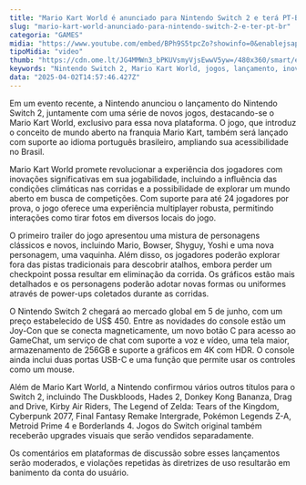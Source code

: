 ```yaml
---
title: "Mario Kart World é anunciado para Nintendo Switch 2 e terá PT-BR"
slug: "mario-kart-world-anunciado-para-nintendo-switch-2-e-ter-pt-br"
categoria: "GAMES"
midia: "https://www.youtube.com/embed/BPh9S5tpcZo?showinfo=0&enablejsapi=1"
tipoMidia: "video"
thumb: "https://cdn.ome.lt/JG4MMWn3_bPKUVsmyVjsEwwV5yw=/480x360/smart/extras/conteudos/01_OmjKVzG.jpg"
keywords: "Nintendo Switch 2, Mario Kart World, jogos, lançamento, inovações"
data: "2025-04-02T14:57:46.427Z"
---
```


Em um evento recente, a Nintendo anunciou o lançamento do Nintendo Switch 2, juntamente com uma série de novos jogos, destacando-se o Mario Kart World, exclusivo para essa nova plataforma. O jogo, que introduz o conceito de mundo aberto na franquia Mario Kart, também será lançado com suporte ao idioma português brasileiro, ampliando sua acessibilidade no Brasil.

Mario Kart World promete revolucionar a experiência dos jogadores com inovações significativas em sua jogabilidade, incluindo a influência das condições climáticas nas corridas e a possibilidade de explorar um mundo aberto em busca de competições. Com suporte para até 24 jogadores por prova, o jogo oferece uma experiência multiplayer robusta, permitindo interações como tirar fotos em diversos locais do jogo.

O primeiro trailer do jogo apresentou uma mistura de personagens clássicos e novos, incluindo Mario, Bowser, Shyguy, Yoshi e uma nova personagem, uma vaquinha. Além disso, os jogadores poderão explorar fora das pistas tradicionais para descobrir atalhos, embora perder um checkpoint possa resultar em eliminação da corrida. Os gráficos estão mais detalhados e os personagens poderão adotar novas formas ou uniformes através de power-ups coletados durante as corridas.

O Nintendo Switch 2 chegará ao mercado global em 5 de junho, com um preço estabelecido de US$ 450. Entre as novidades do console estão um Joy-Con que se conecta magneticamente, um novo botão C para acesso ao GameChat, um serviço de chat com suporte a voz e vídeo, uma tela maior, armazenamento de 256GB e suporte a gráficos em 4K com HDR. O console ainda inclui duas portas USB-C e uma função que permite usar os controles como um mouse.

Além de Mario Kart World, a Nintendo confirmou vários outros títulos para o Switch 2, incluindo The Duskbloods, Hades 2, Donkey Kong Bananza, Drag and Drive, Kirby Air Riders, The Legend of Zelda: Tears of the Kingdom, Cyberpunk 2077, Final Fantasy Remake Intergrade, Pokémon Legends Z-A, Metroid Prime 4 e Borderlands 4. Jogos do Switch original também receberão upgrades visuais que serão vendidos separadamente.

Os comentários em plataformas de discussão sobre esses lançamentos serão moderados, e violações repetidas às diretrizes de uso resultarão em banimento da conta do usuário.
